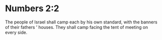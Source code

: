 # Numbers 2:2

The people of Israel shall camp each by his own standard, with the banners of their fathers ’ houses. They shall camp facing the tent of meeting on every side.
